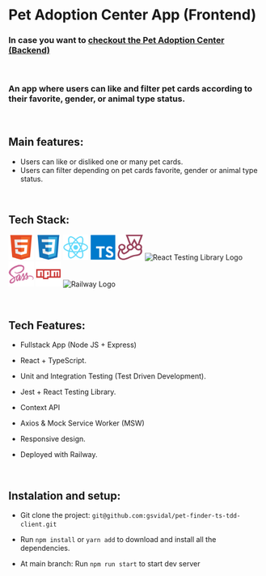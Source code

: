 # Pet Adoption Center App (Frontend)

### In case you want to [checkout the Pet Adoption Center (Backend)](https://github.com/gsvidal/pet-finder-ts-tdd-server)

<a href="">
  <img src="" width="700">
</a> 

### An app where users can like and filter pet cards according to their favorite, gender, or animal type status.
<br />

## Main features:
- Users can like or disliked one or many pet cards.
- Users can filter depending on pet cards favorite, gender or animal type status.
<br />

## Tech Stack:

<img src="https://github.com/devicons/devicon/blob/master/icons/html5/html5-original.svg" alt="html5 Logo" width="50" height="50"/> <img src="https://github.com/devicons/devicon/blob/master/icons/css3/css3-original.svg" alt="css3 Logo" width="50" height="50"/>
<img src="https://github.com/devicons/devicon/blob/master/icons/react/react-original.svg" alt="react Logo" width="50" height="50"/>
<img src="https://github.com/devicons/devicon/blob/master/icons/typescript/typescript-original.svg" alt="Javascript Logo" width="50" height="50"/>
<img src="https://github.com/devicons/devicon/blob/master/icons/jest/jest-plain.svg" alt="Jest Logo" width="50" height="50"/>
<img src="https://testing-library.com/img/octopus-64x64.png" alt="React Testing Library Logo" width="50" height="50"/>
<img src="https://github.com/devicons/devicon/blob/master/icons/sass/sass-original.svg" alt="Sass Logo" width="50" height="50"/>
<img src="https://github.com/devicons/devicon/blob/master/icons/npm/npm-original-wordmark.svg" alt="npm Logo" width="50" height="50"/>
<img src="https://railway.app/brand/logotype-light.svg" alt="Railway Logo" width="100" height="50"/>


<br />

## Tech Features: 

- Fullstack App (Node JS + Express)

- React + TypeScript. 

- Unit and Integration Testing (Test Driven Development).

- Jest + React Testing Library. 

- Context API

- Axios & Mock Service Worker (MSW)

- Responsive design.

- Deployed with Railway.


<br />

## Instalation and setup:

- Git clone the project: `git@github.com:gsvidal/pet-finder-ts-tdd-client.git`

- Run `npm install` or `yarn add` to download and install all the dependencies.

- At main branch: Run `npm run start` to start dev server
